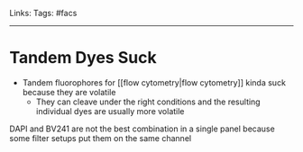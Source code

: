 Links:
Tags: #facs

---

# Tandem Dyes Suck
- Tandem fluorophores for [[flow cytometry|flow cytometry]] kinda suck because they are volatile
	- They can cleave under the right conditions and the resulting individual dyes are usually more volatile

DAPI and BV241 are not the best combination in a single panel because some filter setups put them on the same channel